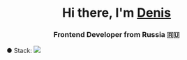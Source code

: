 <h1 align="center">Hi there, I'm <a href="https://t.me/nulevoyuz" target="_blank">Denis</a> 
<h3 align="center">Frontend Developer from Russia 🇷🇺</h3>
● Stack: <img src=[https://img.shields.io/badge/html5-%23E34F26.svg](https://img.shields.io/badge/hyperledger-2F3134?style=for-the-badge&logo=hyperledger&logoColor=white)> 
